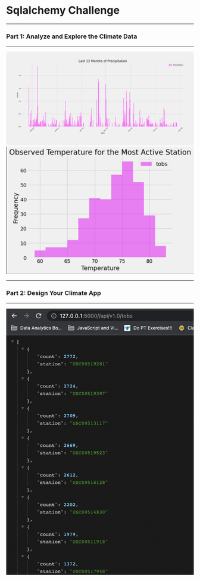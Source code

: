 # Sqlalchemy Challenge
---
### Part 1: Analyze and Explore the Climate Data
---
![Image Link](https://github.com/mwsierzega/sqlalchemy-challenge/blob/main/SurfsUp/precipitation-plot.jpg)
![Image Link](https://github.com/mwsierzega/sqlalchemy-challenge/blob/main/SurfsUp/temperature.jpg)

---
### Part 2: Design Your Climate App
---
![Image Link](https://github.com/mwsierzega/sqlalchemy-challenge/blob/main/SurfsUp/api-tobs.png)